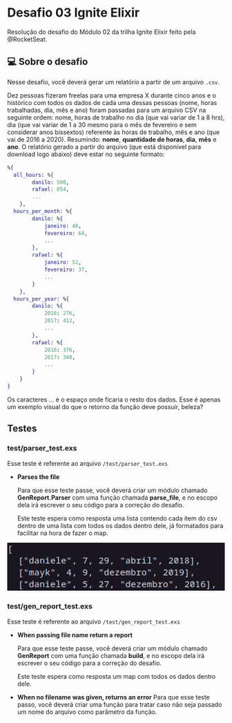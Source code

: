 # Desafio 03 Ignite Elixir 

Resolução do desafio do Módulo 02 da trilha Ignite Elixir feito pela @RocketSeat.

## 💻 Sobre o desafio
Nesse desafio, você deverá gerar um relatório a partir de um arquivo `.csv`.

Dez pessoas fizeram freelas para uma empresa X durante cinco anos e o histórico com todos os dados de cada uma dessas pessoas (nome, horas trabalhadas, dia, mês e ano) foram passadas para um arquivo CSV na seguinte ordem: nome, horas de trabalho no dia (que vai variar de 1 a 8 hrs), dia (que vai variar de 1 a 30 mesmo para o mês de fevereiro e sem considerar anos bissextos) referente às horas de trabalho, mês e ano (que vai de 2016 a 2020). Resumindo: **nome**, **quantidade de horas**, **dia**, **mês** e **ano**.
O relatório gerado a partir do arquivo (que está disponível para download logo abaixo) deve estar no seguinte formato:

```elixir
%{
  all_hours: %{
        danilo: 500,
        rafael: 854,
        ...
    },
  hours_per_month: %{
        danilo: %{
            janeiro: 40,
            fevereiro: 64,
            ...
        },
        rafael: %{
            janeiro: 52,
            fevereiro: 37,
            ...
        }
    },
  hours_per_year: %{
        danilo: %{
            2016: 276,
            2017: 412,
            ...
        },
        rafael: %{
            2016: 376,
            2017: 348,
            ...
        }
    }
}
```

Os caracteres ... é o espaço onde ficaria o resto dos dados. Esse é apenas um exemplo visual do que o retorno da função deve possuir, beleza?

## Testes

### test/parser_test.exs

Esse teste é referente ao arquivo `/test/parser_test.exs`

- **Parses the file**
    
    Para que esse teste passe, você deverá criar um módulo chamado **GenReport.Parser** com uma função chamada **parse_file**, e no escopo dela irá escrever o seu código para a correção do desafio.
    
    Este teste espera como resposta uma lista contendo cada item do csv dentro de uma lista com todos os dados dentro dele, já formatados para facilitar na hora de fazer o map.

![Expected test result](./expected_result.png)

### test/gen_report_test.exs

Esse teste é referente ao arquivo `/test/gen_report_test.exs`

- **When passing file name return a report**
    
    Para que esse teste passe, você deverá criar um módulo chamado **GenReport** com uma função chamada **build**, e no escopo dela irá escrever o seu código para a correção do desafio.
    
    Este teste espera como resposta um map com todos os dados dentro dele.
    
- **When no filename was given, returns an error**
Para que esse teste passo, você deverá criar uma função para tratar caso não seja passado um nome do arquivo como parâmetro da função.
